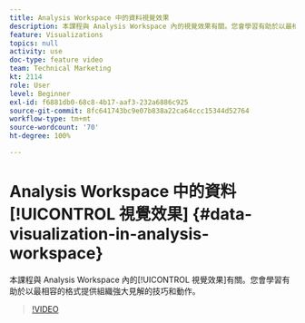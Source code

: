 ```yaml
---
title: Analysis Workspace 中的資料視覺效果
description: 本課程與 Analysis Workspace 內的視覺效果有關。您會學習有助於以最相容的格式提供組織強大見解的技巧和動作。
feature: Visualizations
topics: null
activity: use
doc-type: feature video
team: Technical Marketing
kt: 2114
role: User
level: Beginner
exl-id: f6881db0-68c8-4b17-aaf3-232a6886c925
source-git-commit: 8fc641743bc9e07b838a22ca64ccc15344d52764
workflow-type: tm+mt
source-wordcount: '70'
ht-degree: 100%

---
```


# Analysis Workspace 中的資料[!UICONTROL 視覺效果] {#data-visualization-in-analysis-workspace}

本課程與 Analysis Workspace 內的[!UICONTROL 視覺效果]有關。您會學習有助於以最相容的格式提供組織強大見解的技巧和動作。

>[!VIDEO](https://video.tv.adobe.com/v/25036/?quality=12&learn=on)
